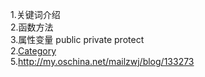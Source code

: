 1.关键词介绍  
2.函数方法  
3.属性变量 public private protect  
2.[Category](https://developer.apple.com/library/ios/documentation/General/Conceptual/DevPedia-CocoaCore/Category.html)    
5.http://my.oschina.net/mailzwj/blog/133273  
